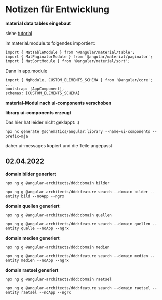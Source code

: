 # Notizen für Entwicklung

__material data tables eingebaut__

siehe [tutorial](https://www.positronx.io/angular-material-8-data-table-pagination-sorting-tutorial/)

im material.module.ts folgendes importiert:

```
import { MatTableModule } from '@angular/material/table';
import { MatPaginatorModule } from '@angular/material/paginator';
import { MatSortModule } from '@angular/material/sort';
```

Dann in app.module

```
import { NgModule, CUSTOM_ELEMENTS_SCHEMA } from '@angular/core';
...
bootstrap: [AppComponent],
schemas: [CUSTOM_ELEMENTS_SCHEMA]
```

__material-Modul nach ui-components verschoben__



__library ui-components erzeugt__

Das hier hat leider nicht geklappt: :(
```
npx nx generate @schematics/angular:library --name=ui-components --prefix=mja
```

daher ui-messages kopiert und die Teile angepasst

## 02.04.2022

__domain bilder generiert__

```
npx ng g @angular-architects/ddd:domain bilder

npx ng g @angular-architects/ddd:feature search --domain bilder --entity bild --noApp --ngrx
```


__domain quellen generiert__

```
npx ng g @angular-architects/ddd:domain quellen

npx ng g @angular-architects/ddd:feature search --domain quellen --entity quelle --noApp --ngrx
```


__domain medien generiert__

```
npx ng g @angular-architects/ddd:domain medien

npx ng g @angular-architects/ddd:feature search --domain medien --entity medien --noApp --ngrx
```


__domain raetsel generiert__

```
npx ng g @angular-architects/ddd:domain raetsel

npx ng g @angular-architects/ddd:feature search --domain raetsel --entity raetsel --noApp --ngrx
```
